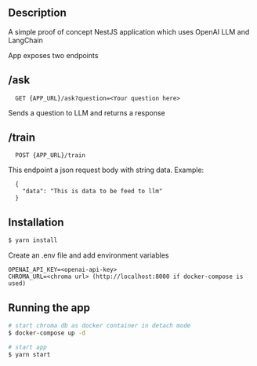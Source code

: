 ## Description

A simple proof of concept NestJS application which uses OpenAI LLM and LangChain

App exposes two endpoints 

## /ask
```
  GET {APP_URL}/ask?question=<Your question here>
```
Sends a question to LLM and returns a response

## /train
```
  POST {APP_URL}/train
```
This endpoint a json request body with string data. Example:
```
  {
    "data": "This is data to be feed to llm"
  }
```

## Installation

```bash
$ yarn install
```
Create an .env file and add environment variables
```
OPENAI_API_KEY=<openai-api-key>
CHROMA_URL=<chroma url> (http://localhost:8000 if docker-compose is used)
```
## Running the app

```bash
# start chroma db as docker container in detach mode
$ docker-compose up -d

# start app
$ yarn start

```

